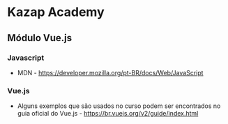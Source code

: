 # Kazap Academy
## Módulo Vue.js

### Javascript

- MDN - https://developer.mozilla.org/pt-BR/docs/Web/JavaScript

### Vue.js

- Alguns exemplos que são usados no curso podem ser encontrados no guia oficial do Vue.js - https://br.vuejs.org/v2/guide/index.html
